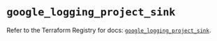 # `google_logging_project_sink`

Refer to the Terraform Registry for docs: [`google_logging_project_sink`](https://registry.terraform.io/providers/hashicorp/google-beta/6.50.0/docs/resources/google_logging_project_sink).
